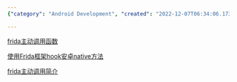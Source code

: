 ```yaml
---
{"category": "Android Development", "created": "2022-12-07T06:34:06.173Z", "date": "2022-12-07 06:34:06", "description": "The text offers a compilation of articles that guide users on utilizing Frida, an open-source software framework, to interact with Android methods and modify native code through direct function calls and hook implementations.", "modified": "2022-12-07T06:36:05.547Z", "tags": ["Frida", "Android", "Software framework", "Binary code", "Method calling", "Hooking native methods", "Article links"], "title": "直接调用安卓方法 Frida 直接调用二进制里面的方法"}

---
```


[frida主动调用函数](http://t.zoukankan.com/shlyd-p-14726850.html)

[使用Frida框架hook安卓native方法](https://blog.wuhao13.xin/1540.html)

[frida主动调用简介](http://www.mchz.com.cn/cn/service/Safety-Lab/info_26_itemid_5132.html)
